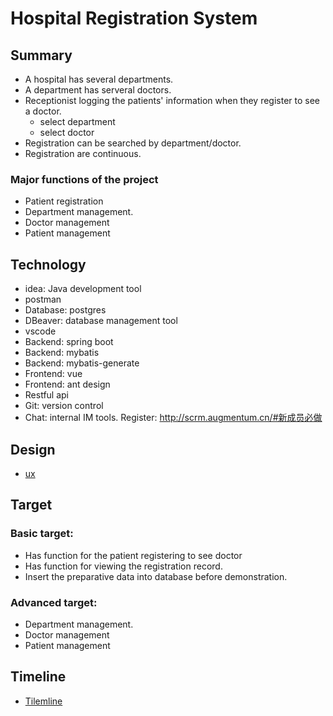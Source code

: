 # Hospital Registration System
## Summary
- A hospital has several departments.
- A department has serveral doctors.
- Receptionist logging the patients' information when they register to see a doctor.
  * select department
  * select doctor
- Registration can be searched by department/doctor.
- Registration are continuous.

### Major functions of the project
- Patient registration
- Department management.
- Doctor management
- Patient management


## Technology

- idea: Java development tool
- postman
- Database: postgres
- DBeaver: database management tool
- vscode
- Backend: spring boot
- Backend: mybatis
- Backend: mybatis-generate
- Frontend: vue
- Frontend: ant design
- Restful api
- Git: version control
- Chat: internal IM tools. Register: http://scrm.augmentum.cn/#新成员必做

## Design

- [ux](http://git.augmentum.com.cn/edgar.yuan/training-201907/tree/develop/doc/ux)

## Target
### Basic target:
- Has function for the patient registering to see doctor
- Has function for viewing the registration record.
- Insert the preparative data into database before demonstration.
### Advanced target:
- Department management.
- Doctor management
- Patient management

## Timeline

- [Tilemline](http://git.augmentum.com.cn/edgar.yuan/training-201907/tree/develop/doc/ux/Timeline.xlsx)






